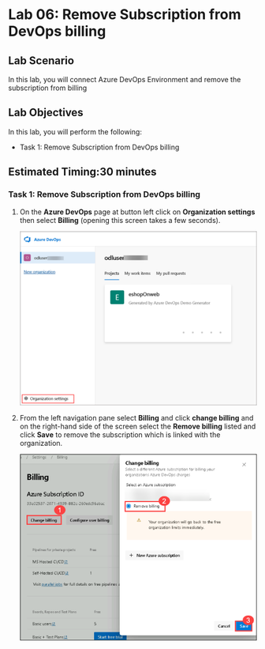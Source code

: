 # Lab 06: Remove Subscription from DevOps billing

## Lab Scenario

In this lab, you will connect Azure DevOps Environment and remove the subscription from billing

## Lab Objectives

In this lab, you will perform the following:

- Task 1: Remove Subscription from DevOps billing

## Estimated Timing:30 minutes

### Task 1: Remove Subscription from DevOps billing

1. On the **Azure DevOps** page at button left click on **Organization settings** then select **Billing** (opening this screen takes a few seconds).

   ![](media/lab1-image7.png)

1. From the left navigation pane select **Billing** and click **change billing** and on the right-hand side of the screen select the **Remove billing** listed and click **Save** to remove the subscription which is linked with the organization.

   ![](media/lab1-mod6.png)

